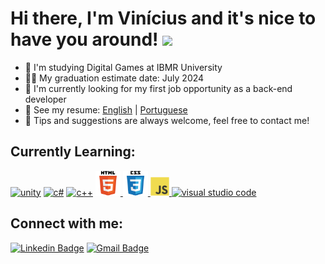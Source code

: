 # Hi there, I'm Vinícius and it's nice to have you around! <img src="https://raw.githubusercontent.com/kaueMarques/kaueMarques/master/hi.gif" width="30px">
 
- :open_book: I'm studying Digital Games at IBMR University
- :man_student: My graduation estimate date: July 2024
- :briefcase: I'm currently looking for my first job opportunity as a back-end developer
- :pencil: See my resume: <a  href="https://www.canva.com/design/" target="_blank">English</a> | <a  href="https://www.canva.com/design/" target="_blank">Portuguese</a>
- :thought_balloon: Tips and suggestions are always welcome, feel free to contact me!

## Currently Learning:
<a href="https://code.visualstudio.com" target="_blank"><img src="https://e7.pngegg.com/pngimages/270/765/png-clipart-unity-logo-illustration-unity-game-engine-logo-video-game-corelle-brands-angle-text-thumbnail.png" alt="unity" width="35" height="35"/></a>
<a href="https://code.visualstudio.com" target="_blank"><img src="https://iconape.com/wp-content/png_logo_vector/c.png" alt="c#" width="35" height="35"/></a>
<a href="https://code.visualstudio.com" target="_blank"><img src="https://user-images.githubusercontent.com/42747200/46140125-da084900-c26d-11e8-8ea7-c45ae6306309.png" alt="c++" width="35" height="35"/></a>
<a href="https://www.w3.org/html/" target="_blank"> <img src="https://raw.githubusercontent.com/devicons/devicon/master/icons/html5/html5-original-wordmark.svg" alt="html5" width="40" height="40"/> </a> 
<a href="https://www.w3schools.com/css/" target="_blank"> <img src="https://raw.githubusercontent.com/devicons/devicon/master/icons/css3/css3-original-wordmark.svg" alt="css3" width="40" height="40"/> </a>
<a href="https://developer.mozilla.org/en-US/docs/Web/JavaScript" target="_blank"> <img src="https://raw.githubusercontent.com/devicons/devicon/master/icons/javascript/javascript-original.svg" alt="javascript" width="30" height="30"/> </a>	
<a href="https://code.visualstudio.com" target="_blank"><img src="https://cdn.jsdelivr.net/gh/devicons/devicon/icons/visualstudio/visualstudio-plain.svg" alt="visual studio code" width="35" height="35"/></a>

## Connect with me:
[![Linkedin Badge](https://img.shields.io/badge/-LinkedIn-0077B5?style=for-the-badge&logo=Linkedin&logoColor=white)](https://www.linkedin.com/in/vinialmeida93/) 
[![Gmail Badge](https://img.shields.io/badge/-Gmail-db4a39?style=for-the-badge&logo=Gmail&logoColor=white)](mailto:vinibozko@gmail.com)

<!--
**vinialmeida93/vinialmeida93** is a ✨ _special_ ✨ repository because its `README.md` (this file) appears on your GitHub profile.

Here are some ideas to get you started:

- 🔭 I’m currently working on ...
- 🌱 I’m currently learning ...
- 👯 I’m looking to collaborate on ...
- 🤔 I’m looking for help with ...
- 💬 Ask me about ...
- 📫 How to reach me: ...
- 😄 Pronouns: ...
- ⚡ Fun fact: ...
-->
